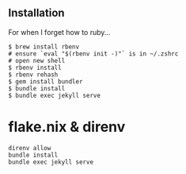 ## Installation

For when I forget how to ruby...

```
$ brew install rbenv
# ensure `eval "$(rbenv init -)"` is in ~/.zshrc
# open new shell
$ rbenv install
$ rbenv rehash
$ gem install bundler
$ bundle install
$ bundle exec jekyll serve
```

# flake.nix & direnv
```
direnv allow
bundle install
bundle exec jekyll serve
```
